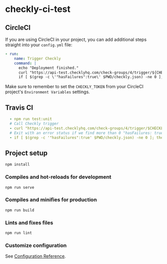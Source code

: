 # checkly-ci-test

## CircleCI

If you are using CircleCI in your project, you can add additional steps straight into your `config.yml` file:
```yml
- run:
    name: Trigger Checkly
    command: |
      echo "Deployment finished."
      curl "https://api-test.checklyhq.com/check-groups/4/trigger/${CHECKLY_TOKEN}" > ${PWD}/checkly.json
      if [ $(grep -c \'"hasFailures":true\' $PWD/checkly.json) -ne 0 ]; then exit 1; fi
```

Make sure to remember to set the `CHECKLY_TOKEN` from your CircleCI project's `Environment Variables` settings.

## Travis CI

```yml
  - npm run test:unit  
  # Call Checkly trigger
  - curl "https://api-test.checklyhq.com/check-groups/4/trigger/$CHECKLY_TOKEN" > $PWD/checkly.json
  # Exit with an error status if we find more than 0 "hasFailures: true" in the output
  - if [ $(grep -c '"hasFailures":true' $PWD/checkly.json) -ne 0 ]; then exit 1; fi
```


## Project setup
```
npm install
```

### Compiles and hot-reloads for development
```
npm run serve
```

### Compiles and minifies for production
```
npm run build
```

### Lints and fixes files
```
npm run lint
```

### Customize configuration
See [Configuration Reference](https://cli.vuejs.org/config/).
